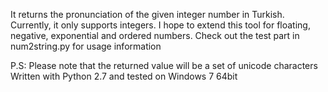 It returns the pronunciation of the given integer number in Turkish. Currently, it only supports integers. I hope to extend  this tool for floating, negative, exponential and ordered numbers. Check out the test part in num2string.py for usage information

P.S: Please note that the returned value will be a set of unicode characters
Written with Python 2.7 and tested on Windows 7 64bit